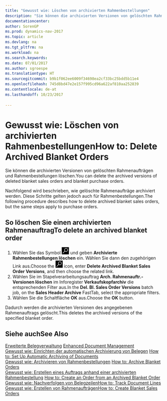 ```yaml
---
title: "Gewusst wie: Löschen von archivierten Rahmenbestellungen"
description: "Sie können die archivierten Versionen von gelöschten Rahmenaufträgen und Rahmenbestellungen löschen."
documentationcenter: 
author: SorenGP
ms.prod: dynamics-nav-2017
ms.topic: article
ms.devlang: na
ms.tgt_pltfrm: na
ms.workload: na
ms.search.keywords: 
ms.date: 07/01/2017
ms.author: sgroespe
ms.translationtype: HT
ms.sourcegitcommit: b9b1f062ee6009f34698ea2cf33bc25bdd5b11e4
ms.openlocfilehash: 745d8bd47e2e157f995cd96a622af810aa252839
ms.contentlocale: de-at
ms.lasthandoff: 10/23/2017

---
```

# <a name="how-to-delete-archived-blanket-orders"></a><span data-ttu-id="3bf70-103">Gewusst wie: Löschen von archivierten Rahmenbestellungen</span><span class="sxs-lookup"><span data-stu-id="3bf70-103">How to: Delete Archived Blanket Orders</span></span>
<span data-ttu-id="3bf70-104">Sie können die archivierten Versionen von gelöschten Rahmenaufträgen und Rahmenbestellungen löschen.</span><span class="sxs-lookup"><span data-stu-id="3bf70-104">You can delete the archived versions of deleted blanket sales orders and blanket purchase orders.</span></span>  

<span data-ttu-id="3bf70-105">Nachfolgend wird beschrieben, wie gelöschte Rahmenaufträge archiviert werden. Diese Schritte gelten jedoch auch für Rahmenbestellungen.</span><span class="sxs-lookup"><span data-stu-id="3bf70-105">The following procedure describes how to delete archived blanket sales orders, but the same steps apply to purchase orders.</span></span>  

## <a name="to-delete-an-archived-blanket-order"></a><span data-ttu-id="3bf70-106">So löschen Sie einen archivierten Rahmenauftrag</span><span class="sxs-lookup"><span data-stu-id="3bf70-106">To delete an archived blanket order</span></span>  

1.  <span data-ttu-id="3bf70-107">Wählen Sie das Symbol ![Nach Seite oder Bericht suchen](../../media/ui-search/search_small.png "Nach Seite oder Bericht suchen") und geben **Archivierte Rahmenbestellungen löschen** ein. Wählen Sie dann den zugehörigen Link aus.</span><span class="sxs-lookup"><span data-stu-id="3bf70-107">Choose the ![Search for Page or Report](../../media/ui-search/search_small.png "Search for Page or Report icon") icon, enter **Delete Archived Blanket Sales Order Versions**, and then choose the related link.</span></span>  
2.  <span data-ttu-id="3bf70-108">Wählen Sie im Stapelverarbeitungsauftrag **Arch. Rahmenauftr.-Versionen löschen** im Inforegister **Verkaufskopfarchiv** die entsprechenden Filter aus.</span><span class="sxs-lookup"><span data-stu-id="3bf70-108">In the **Del. Bl. Sales Order Versions** batch job, on the **Sales Header Archive** FastTab, select the appropriate filters.</span></span>  
3.  <span data-ttu-id="3bf70-109">Wählen Sie die Schaltfläche **OK** aus.</span><span class="sxs-lookup"><span data-stu-id="3bf70-109">Choose the **OK** button.</span></span>  

<span data-ttu-id="3bf70-110">Dadurch werden die archivierten Versionen des angegebenen Rahmenauftrags gelöscht.</span><span class="sxs-lookup"><span data-stu-id="3bf70-110">This deletes the archived versions of the specified blanket order.</span></span>  

## <a name="see-also"></a><span data-ttu-id="3bf70-111">Siehe auch</span><span class="sxs-lookup"><span data-stu-id="3bf70-111">See Also</span></span>  
 <span data-ttu-id="3bf70-112">[Erweiterte Belegverwaltung](enhanced-document-management.md) </span><span class="sxs-lookup"><span data-stu-id="3bf70-112">[Enhanced Document Management](enhanced-document-management.md) </span></span>  
 <span data-ttu-id="3bf70-113">[Gewusst wie: Einrichten der automatischen Archivierung von Belegen](how-to-set-up-automatic-archiving-of-documents.md) </span><span class="sxs-lookup"><span data-stu-id="3bf70-113">[How to: Set Up Automatic Archiving of Documents](how-to-set-up-automatic-archiving-of-documents.md) </span></span>  
 <span data-ttu-id="3bf70-114">[Gewusst wie: Archivieren von Rahmenbestellungen](how-to-archive-blanket-orders.md) </span><span class="sxs-lookup"><span data-stu-id="3bf70-114">[How to: Archive Blanket Orders](how-to-archive-blanket-orders.md) </span></span>  
 <span data-ttu-id="3bf70-115">[Gewusst wie: Erstellen eines Auftrags anhand einer archivierten Rahmenbestellung](how-to-create-an-order-from-an-archived-blanket-order.md) </span><span class="sxs-lookup"><span data-stu-id="3bf70-115">[How to: Create an Order from an Archived Blanket Order](how-to-create-an-order-from-an-archived-blanket-order.md) </span></span>  
 [<span data-ttu-id="3bf70-116">Gewusst wie: Nachverfolgen von Belegzeilen</span><span class="sxs-lookup"><span data-stu-id="3bf70-116">How to: Track Document Lines</span></span>](how-to-track-document-lines.md)  
 [<span data-ttu-id="3bf70-117">Gewusst wie: Erstellen von Rahmenaufträgen</span><span class="sxs-lookup"><span data-stu-id="3bf70-117">How to: Create Blanket Sales Orders</span></span>](../../sales-how-to-create-blanket-sales-orders.md) 

